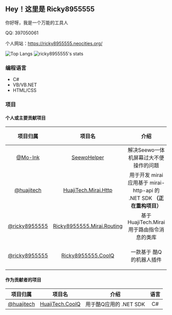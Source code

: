 ## Hey！这里是 Ricky8955555

你好呀，我是一个万能的工具人

QQ: 397050061

个人网站：https://ricky8955555.neocities.org/

![Top Langs](https://github-readme-stats.vercel.app/api/top-langs/?username=ricky8955555&&layout=compact)
![ricky8955555's stats](https://github-readme-stats.vercel.app/api?username=ricky8955555&show_icons=true&count_private=true)

### 编程语言

- C#
- VB/VB.NET
- HTML/CSS

### 项目

#### 个人或主要贡献项目

|项目归属|项目名|介绍|语言|框架 / SDK|程序版本|状态|
|:----:|:----:|:----:|:----:|:----:|:----:|:----:|
|[@Mo-Ink](https://github.com/Mo-Ink)|[SeewoHelper](https://github.com/Mo-Ink/SeewoHelper)|解决Seewo一体机屏幕过大不便操作的问题|C#|.NET 5.0|Debugging|持更|
|[@huajitech](https://github.com/huajitech)|[HuajiTech.Mirai.Http](https://github.com/huajitech/mirai-http-dotnet-sdk)|用于开发 mirai 应用基于 mirai-http-api 的 .NET SDK **（正在重构项目）**|C#|.NET Standard 2.1|Debugging|停更|
|[@ricky8955555](https://gitlab.huajitech.net/Ricky8955555)|[Ricky8955555.Mirai.Routing](https://gitlab.huajitech.net/Ricky8955555/mirai-routing)|基于 HuajiTech.Mirai 用于路由指令消息的类库|C#|.NET 5.0 / [HuajiTech.Mirai](https://github.com/huajitech/mirai-http-dotnet-sdk)|v1.0.4-beta (debug)|停更|
|[@ricky8955555](https://github.com/ricky8955555)|[Ricky8955555.CoolQ](https://github.com/ricky8955555/Ricky8955555.CoolQ)|一款基于 酷Q 的机器人插件|C#|.NET Framework 4.7.2 / [HuajiTech.CoolQ](https://github.com/huajitech/coolq-dotnet-sdk)|v1.13.1 (release) v2.3.x (debug)|停更|

#### 作为贡献者的项目
|项目归属|项目名|介绍|语言|
|:----:|:----:|:----:|:----:|
|[@huajitech](https://github.com/huajitech)|[HuajiTech.CoolQ](https://github.com/huajitech/coolq-dotnet-sdk)|用于酷Q应用的 .NET SDK|C#|
